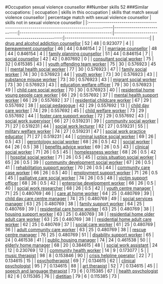 #Occupation sexual violence counsellor
##Number skills 52
###Similar occupations:
| occupation                                                                                |   skills in this occupation |   skills that match sexual violence counsellor |   percentage match with sexual violence counsellor |   skills not in sexual violence counsellor |
|:------------------------------------------------------------------------------------------|----------------------------:|-----------------------------------------------:|---------------------------------------------------:|-------------------------------------------:|
| [drug and alcohol addiction counsellor](drug_and_alcohol_addiction_counsellor.md)         |                          52 |                                             48 |                                           0.923077 |                                          4 |
| [bereavement counsellor](bereavement_counsellor.md)                                       |                          46 |                                             44 |                                           0.846154 |                                          2 |
| [marriage counsellor](marriage_counsellor.md)                                             |                          48 |                                             44 |                                           0.846154 |                                          4 |
| [family planning counsellor](family_planning_counsellor.md)                               |                          51 |                                             44 |                                           0.846154 |                                          7 |
| [social counsellor](social_counsellor.md)                                                 |                          42 |                                             42 |                                           0.807692 |                                          0 |
| [consultant social worker](consultant_social_worker.md)                                   |                          75 |                                             32 |                                           0.615385 |                                         43 |
| [youth offending team worker](youth_offending_team_worker.md)                             |                          75 |                                             30 |                                           0.576923 |                                         45 |
| [mental health social worker](mental_health_social_worker.md)                             |                          77 |                                             30 |                                           0.576923 |                                         47 |
| [family social worker](family_social_worker.md)                                           |                          74 |                                             30 |                                           0.576923 |                                         44 |
| [youth worker](youth_worker.md)                                                           |                          73 |                                             30 |                                           0.576923 |                                         43 |
| [substance misuse worker](substance_misuse_worker.md)                                     |                          73 |                                             30 |                                           0.576923 |                                         43 |
| [migrant social worker](migrant_social_worker.md)                                         |                          73 |                                             30 |                                           0.576923 |                                         43 |
| [education welfare officer](education_welfare_officer.md)                                 |                          79 |                                             30 |                                           0.576923 |                                         49 |
| [child care social worker](child_care_social_worker.md)                                   |                          70 |                                             30 |                                           0.576923 |                                         40 |
| [residential home young people care worker](residential_home_young_people_care_worker.md) |                          66 |                                             29 |                                           0.557692 |                                         37 |
| [mental health support worker](mental_health_support_worker.md)                           |                          66 |                                             29 |                                           0.557692 |                                         37 |
| [residential childcare worker](residential_childcare_worker.md)                           |                          67 |                                             29 |                                           0.557692 |                                         38 |
| [social pedagogue](social_pedagogue.md)                                                   |                          42 |                                             29 |                                           0.557692 |                                         13 |
| [child day care worker](child_day_care_worker.md)                                         |                          74 |                                             29 |                                           0.557692 |                                         45 |
| [child welfare worker](child_welfare_worker.md)                                           |                          73 |                                             29 |                                           0.557692 |                                         44 |
| [foster care support worker](foster_care_support_worker.md)                               |                          72 |                                             29 |                                           0.557692 |                                         43 |
| [social work supervisor](social_work_supervisor.md)                                       |                          66 |                                             27 |                                           0.519231 |                                         39 |
| [community social worker](community_social_worker.md)                                     |                          71 |                                             27 |                                           0.519231 |                                         44 |
| [social work lecturer](social_work_lecturer.md)                                           |                          82 |                                             27 |                                           0.519231 |                                         55 |
| [military welfare worker](military_welfare_worker.md)                                     |                          74 |                                             27 |                                           0.519231 |                                         47 |
| [social work practice educator](social_work_practice_educator.md)                         |                          71 |                                             27 |                                           0.519231 |                                         44 |
| [criminal justice social worker](criminal_justice_social_worker.md)                       |                          69 |                                             26 |                                           0.5      |                                         43 |
| [gerontology social worker](gerontology_social_worker.md)                                 |                          68 |                                             26 |                                           0.5      |                                         42 |
| [social worker](social_worker.md)                                                         |                          64 |                                             26 |                                           0.5      |                                         38 |
| [benefits advice worker](benefits_advice_worker.md)                                       |                          69 |                                             26 |                                           0.5      |                                         43 |
| [clinical social worker](clinical_social_worker.md)                                       |                          71 |                                             26 |                                           0.5      |                                         45 |
| [homelessness worker](homelessness_worker.md)                                             |                          68 |                                             26 |                                           0.5      |                                         42 |
| [hospital social worker](hospital_social_worker.md)                                       |                          71 |                                             26 |                                           0.5      |                                         45 |
| [crisis situation social worker](crisis_situation_social_worker.md)                       |                          65 |                                             26 |                                           0.5      |                                         39 |
| [community development social worker](community_development_social_worker.md)             |                          67 |                                             26 |                                           0.5      |                                         41 |
| [rehabilitation support worker](rehabilitation_support_worker.md)                         |                          70 |                                             26 |                                           0.5      |                                         44 |
| [community care case worker](community_care_case_worker.md)                               |                          66 |                                             26 |                                           0.5      |                                         40 |
| [employment support worker](employment_support_worker.md)                                 |                          71 |                                             26 |                                           0.5      |                                         45 |
| [palliative care social worker](palliative_care_social_worker.md)                         |                          74 |                                             26 |                                           0.5      |                                         48 |
| [victim support officer](victim_support_officer.md)                                       |                          68 |                                             26 |                                           0.5      |                                         42 |
| [enterprise development worker](enterprise_development_worker.md)                         |                          66 |                                             26 |                                           0.5      |                                         40 |
| [social work researcher](social_work_researcher.md)                                       |                          68 |                                             26 |                                           0.5      |                                         42 |
| [youth centre manager](youth_centre_manager.md)                                           |                          71 |                                             25 |                                           0.480769 |                                         46 |
| [care at home worker](care_at_home_worker.md)                                             |                          64 |                                             25 |                                           0.480769 |                                         39 |
| [child day care centre manager](child_day_care_centre_manager.md)                         |                          74 |                                             25 |                                           0.480769 |                                         49 |
| [social services manager](social_services_manager.md)                                     |                          63 |                                             25 |                                           0.480769 |                                         38 |
| [family support worker](family_support_worker.md)                                         |                          64 |                                             25 |                                           0.480769 |                                         39 |
| [residential care home worker](residential_care_home_worker.md)                           |                          63 |                                             25 |                                           0.480769 |                                         38 |
| [housing support worker](housing_support_worker.md)                                       |                          63 |                                             25 |                                           0.480769 |                                         38 |
| [residential home older adult care worker](residential_home_older_adult_care_worker.md)   |                          63 |                                             25 |                                           0.480769 |                                         38 |
| [residential home adult care worker](residential_home_adult_care_worker.md)               |                          62 |                                             25 |                                           0.480769 |                                         37 |
| [social care worker](social_care_worker.md)                                               |                          61 |                                             25 |                                           0.480769 |                                         36 |
| [adult community care worker](adult_community_care_worker.md)                             |                          63 |                                             25 |                                           0.480769 |                                         38 |
| [rescue centre manager](rescue_centre_manager.md)                                         |                          76 |                                             25 |                                           0.480769 |                                         51 |
| [disability support worker](disability_support_worker.md)                                 |                          65 |                                             24 |                                           0.461538 |                                         41 |
| [public housing manager](public_housing_manager.md)                                       |                          74 |                                             24 |                                           0.461538 |                                         50 |
| [elderly home manager](elderly_home_manager.md)                                           |                          68 |                                             20 |                                           0.384615 |                                         48 |
| [social work assistant](social_work_assistant.md)                                         |                          24 |                                             12 |                                           0.230769 |                                         12 |
| [community health worker](community_health_worker.md)                                     |                          14 |                                              9 |                                           0.173077 |                                          5 |
| [music therapist](music_therapist.md)                                                     |                          98 |                                              8 |                                           0.153846 |                                         90 |
| [crisis helpline operator](crisis_helpline_operator.md)                                   |                          22 |                                              7 |                                           0.134615 |                                         15 |
| [psychotherapist](psychotherapist.md)                                                     |                          69 |                                              7 |                                           0.134615 |                                         62 |
| [clinical psychologist](clinical_psychologist.md)                                         |                          95 |                                              7 |                                           0.134615 |                                         88 |
| [art therapist](art_therapist.md)                                                         |                          52 |                                              7 |                                           0.134615 |                                         45 |
| [speech and language therapist](speech_and_language_therapist.md)                         |                          73 |                                              6 |                                           0.115385 |                                         67 |
| [health psychologist](health_psychologist.md)                                             |                          82 |                                              6 |                                           0.115385 |                                         76 |
| [dietitian](dietitian.md)                                                                 |                          79 |                                              6 |                                           0.115385 |                                         73 |
